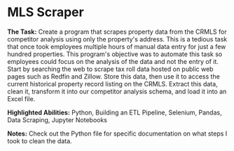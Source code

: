 # MLS Scraper

**The Task:** Create a program that scrapes property data from the CRMLS for competitor analysis using only the property's address. This is a tedious task that once took employees multiple hours of manual data entry for just a few hundred properties. This program's objective was to automate this task so employees could focus on the analysis of the data and not the entry of it. Start by searching the web to scrape tax roll data hosted on public web pages such as Redfin and Zillow. Store this data, then use it to access the current historical property record listing on the CRMLS. Extract this data, clean it, transform it into our competitor analysis schema, and load it into an Excel file. 

**Highlighted Abilities:** Python, Building an ETL Pipeline, Selenium, Pandas, Data Scraping, Jupyter Notebooks

**Notes:** Check out the Python file for specific documentation on what steps I took to clean the data. 
